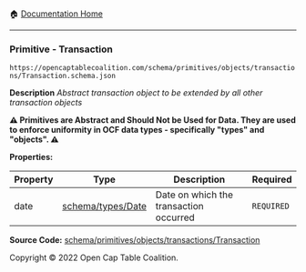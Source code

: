 :house: [Documentation Home](https://naveedn.github.io/Open-Cap-Format-OCF)

---

### Primitive - Transaction

`https://opencaptablecoalition.com/schema/primitives/objects/transactions/Transaction.schema.json`

**Description** _Abstract transaction object to be extended by all other transaction objects_

**:warning: Primitives are Abstract and Should Not be Used for Data. They are used to enforce uniformity in OCF data types - specifically "types" and "objects". :warning:**

**Properties:**

| Property | Type                                                                                 | Description                            | Required   |
| -------- | ------------------------------------------------------------------------------------ | -------------------------------------- | ---------- |
| date     | [schema/types/Date](https://naveedn.github.io/Open-Cap-Format-OCF/schema/types/Date) | Date on which the transaction occurred | `REQUIRED` |

**Source Code:** [schema/primitives/objects/transactions/Transaction](https://github.com/Open-Cap-Table-Coalition/Open-Cap-Format-OCF/blob/main/schema/primitives/objects/transactions/Transaction.schema.json)

Copyright © 2022 Open Cap Table Coalition.
